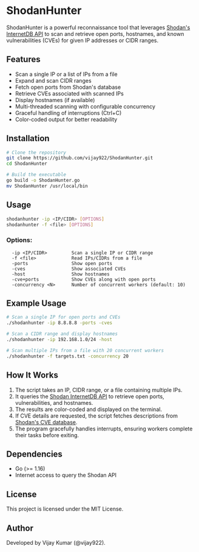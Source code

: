 # ShodanHunter

ShodanHunter is a powerful reconnaissance tool that leverages [Shodan's InternetDB API](https://internetdb.shodan.io/) to scan and retrieve open ports, hostnames, and known vulnerabilities (CVEs) for given IP addresses or CIDR ranges.

## Features
- Scan a single IP or a list of IPs from a file
- Expand and scan CIDR ranges
- Fetch open ports from Shodan's database
- Retrieve CVEs associated with scanned IPs
- Display hostnames (if available)
- Multi-threaded scanning with configurable concurrency
- Graceful handling of interruptions (Ctrl+C)
- Color-coded output for better readability

## Installation
```sh
# Clone the repository
git clone https://github.com/vijay922/ShodanHunter.git
cd ShodanHunter

# Build the executable
go build -o ShodanHunter.go
mv ShodanHunter /usr/local/bin
```

## Usage
```sh
shodanhunter -ip <IP/CIDR> [OPTIONS]
shodanhunter -f <file> [OPTIONS]
```

### Options:
```
  -ip <IP/CIDR>         Scan a single IP or CIDR range
  -f <file>             Read IPs/CIDRs from a file
  -ports                Show open ports
  -cves                 Show associated CVEs
  -host                 Show hostnames
  -cve+ports            Show CVEs along with open ports
  -concurrency <N>      Number of concurrent workers (default: 10)
```

## Example Usage
```sh
# Scan a single IP for open ports and CVEs
./shodanhunter -ip 8.8.8.8 -ports -cves

# Scan a CIDR range and display hostnames
./shodanhunter -ip 192.168.1.0/24 -host

# Scan multiple IPs from a file with 20 concurrent workers
./shodanhunter -f targets.txt -concurrency 20
```

## How It Works
1. The script takes an IP, CIDR range, or a file containing multiple IPs.
2. It queries the [Shodan InternetDB API](https://internetdb.shodan.io/) to retrieve open ports, vulnerabilities, and hostnames.
3. The results are color-coded and displayed on the terminal.
4. If CVE details are requested, the script fetches descriptions from [Shodan's CVE database](https://cvedb.shodan.io/).
5. The program gracefully handles interrupts, ensuring workers complete their tasks before exiting.

## Dependencies
- Go (>= 1.16)
- Internet access to query the Shodan API

## License
This project is licensed under the MIT License.

## Author
Developed by Vijay Kumar (@vijay922).

